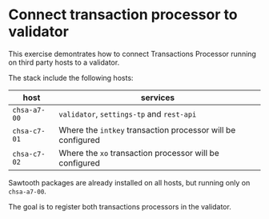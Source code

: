 # Connect transaction processor to validator

This exercise demontrates how to connect Transactions Processor running on third party hosts to a validator.

The stack include the following hosts:

host | services
---- | --------
`chsa-a7-00` | `validator`, `settings-tp` and `rest-api`
`chsa-c7-01` | Where the `intkey` transaction processor will be configured
`chsa-c7-02` | Where the `xo` transaction processor will be configured

Sawtooth packages are already installed on all hosts, but running only on `chsa-a7-00`.

The goal is to register both transactions processors in the validator.